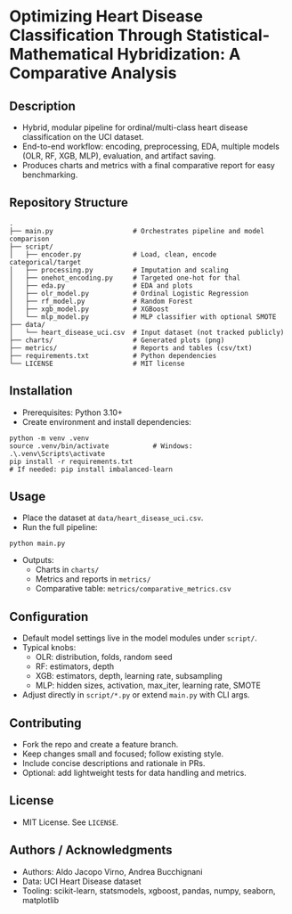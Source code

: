 # Optimizing Heart Disease Classification Through Statistical-Mathematical Hybridization: A Comparative Analysis

## Description
- Hybrid, modular pipeline for ordinal/multi-class heart disease classification on the UCI dataset.
- End-to-end workflow: encoding, preprocessing, EDA, multiple models (OLR, RF, XGB, MLP), evaluation, and artifact saving.
- Produces charts and metrics with a final comparative report for easy benchmarking.

## Repository Structure
```
.
├── main.py                    # Orchestrates pipeline and model comparison
├── script/
│   ├── encoder.py             # Load, clean, encode categorical/target
│   ├── processing.py          # Imputation and scaling
│   ├── onehot_encoding.py     # Targeted one-hot for thal
│   ├── eda.py                 # EDA and plots
│   ├── olr_model.py           # Ordinal Logistic Regression
│   ├── rf_model.py            # Random Forest
│   ├── xgb_model.py           # XGBoost
│   └── mlp_model.py           # MLP classifier with optional SMOTE
├── data/
│   └── heart_disease_uci.csv  # Input dataset (not tracked publicly)
├── charts/                    # Generated plots (png)
├── metrics/                   # Reports and tables (csv/txt)
├── requirements.txt           # Python dependencies
└── LICENSE                    # MIT license
```

## Installation
- Prerequisites: Python 3.10+
- Create environment and install dependencies:
```
python -m venv .venv
source .venv/bin/activate           # Windows: .\.venv\Scripts\activate
pip install -r requirements.txt
# If needed: pip install imbalanced-learn
```

## Usage
- Place the dataset at `data/heart_disease_uci.csv`.
- Run the full pipeline:
```
python main.py
```
- Outputs:
  - Charts in `charts/`
  - Metrics and reports in `metrics/`
  - Comparative table: `metrics/comparative_metrics.csv`

## Configuration
- Default model settings live in the model modules under `script/`.
- Typical knobs:
  - OLR: distribution, folds, random seed
  - RF: estimators, depth
  - XGB: estimators, depth, learning rate, subsampling
  - MLP: hidden sizes, activation, max_iter, learning rate, SMOTE
- Adjust directly in `script/*.py` or extend `main.py` with CLI args.

## Contributing
- Fork the repo and create a feature branch.
- Keep changes small and focused; follow existing style.
- Include concise descriptions and rationale in PRs.
- Optional: add lightweight tests for data handling and metrics.

## License
- MIT License. See `LICENSE`.

## Authors / Acknowledgments
- Authors: Aldo Jacopo Virno, Andrea Bucchignani
- Data: UCI Heart Disease dataset
- Tooling: scikit-learn, statsmodels, xgboost, pandas, numpy, seaborn, matplotlib
